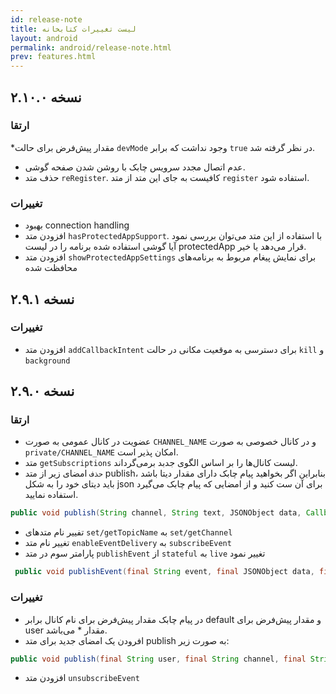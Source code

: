 ```yaml
---
id: release-note
title: لیست تغییرات کتابخانه
layout: android
permalink: android/release-note.html
prev: features.html
---
```

## نسخه ۲.۱۰.۰

### ارتقا

*‌مقدار پیش‌فرض برای حالت `devMode` وجود نداشت که برابر `true` در نظر گرفته شد.
* عدم اتصال مجدد سرویس چابک با روشن شدن صفحه گوشی.
* حذف متد `reRegister`. کافیست به جای این متد از متد `register` استفاده شود.

### تغییرات

* بهبود connection handling
* افزودن متد `hasProtectedAppSupport`. با استفاده از این متد می‌توان بررسی نمود آیا گوشی استفاده شده برنامه را در لیست  protectedApp قرار می‌دهد یا خیر.
* افزودن متد `showProtectedAppSettings` برای نمایش پیغام مربوط به برنامه‌های محافظت شده


## نسخه ۲.۹.۱

### تغییرات

* افزودن متد `addCallbackIntent` برای دسترسی به موقعیت مکانی در حالت `kill` و `background`

## نسخه ۲.۹.۰

### ارتقا

  * عضویت در کانال عمومی به صورت `CHANNEL_NAME` و در کانال خصوصی به صورت `private/CHANNEL_NAME` امکان پذیر است.
* متد `getSubscriptions` لیست کانال‌ها را بر اساس الگوی جدبد برمی‌گرداند.
* `حذف` امضای  زیر از متد publish، بنابراین اگر بخواهید پیام چابک دارای مقدار دیتا باشد باید دیتای خود را به شکل json برای آن ست کنید و از امضایی که پیام چابک می‌گیرد استفاده نمایید.

```java
public void publish(String channel, String text, JSONObject data, Callback clbk) 
```

* تفییر نام متدهای `set/getTopicName` به `set/getChannel`
* تغییر نام متد `enableEventDelivery` به `subscribeEvent`
* پارامتر سوم در متد `publishEvent` از  `stateful` به `live` تغییر نمود


```java
 public void publishEvent(final String event, final JSONObject data, final boolean live)
```

### تغییرات


* در پیام چابک مقدار پیش‌فرض برای نام کانال برابر default و مقدار پیش‌فرض برای user مقدار * می‌باشد. 
* افرودن یک امضای جدید برای متد publish به صورت زیر:

```java
public void publish(final String user, final String channel, final String text, final com.adpdigital.push.Callback clbk) 
```

* افزودن متد `unsubscribeEvent`
